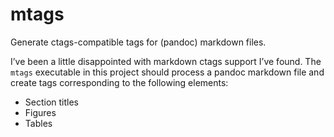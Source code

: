 # mtags

Generate ctags-compatible tags for (pandoc) markdown files.

I’ve been a little disappointed with markdown ctags support I’ve found.
The `mtags` executable in this project should process a pandoc markdown file and create tags corresponding to the following elements:

-   Section titles
-   Figures
-   Tables
